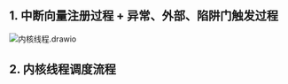 ## 1. 中断向量注册过程 + 异常、外部、陷阱门触发过程

![内核线程.drawio](\\wsl.localhost\Ubuntu-20.04\home\zhang\onix\note\内核线程\内核线程.drawio.svg)

## 2. 内核线程调度流程


